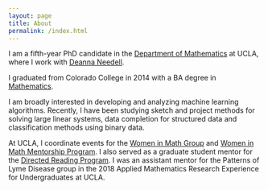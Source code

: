 ```yaml
---
layout: page
title: About
permalink: /index.html
---
```


I am a fifth-year PhD candidate in the [Department of Mathematics](https://www.math.ucla.edu/) at UCLA, where I work with [Deanna Needell](http://www.math.ucla.edu/~deanna/index.html).
<!-- \\[a^2 + b^2 = c^2\\] -->
I graduated from Colorado College in 2014 with a BA degree in [Mathematics](https://www.coloradocollege.edu/academics/dept/mathematics/).

I am broadly interested in developing and analyzing machine learning algorithms. Recently, I have been studying sketch and project methods for solving large linear systems, data completion for structured data and classification methods using binary data.


At UCLA, I coordinate events for the [Women in Math Group](https://www.math.ucla.edu/grad/women-in-math) and  [Women in Math Mentorship Program](https://www.math.ucla.edu/grad/women-in-math). I also served as a graduate student mentor for the [Directed Reading Program](http://www.math.ucla.edu/~drp/). I was an assistant mentor for the Patterns of Lyme Disease group in the 2018 Applied Mathematics Research Experience for Undergraduates at UCLA.

